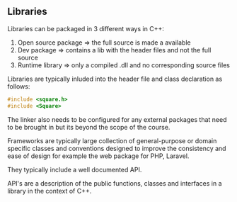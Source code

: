 ## Libraries

Libraries can be packaged in 3 different ways in C++:

1. Open source package =&gt; the full source is made a available
2. Dev package =&gt; contains a lib with the header files and not the full source
3. Runtime library =&gt; only a compiled .dll and no corresponding source files

Libraries are typically inluded into the header file and class declaration as follows:

```cpp
#include <square.h>
#include <Square>
```

The linker also needs to be configured for any external packages that need to be brought in but its beyond the scope of the course.

Frameworks are typically large collection of general-purpose or domain specific classes and conventions designed to improve the consistency and ease of design for example the web package for PHP, Laravel.

They typically include a well documented API.

API's are a description of the public functions, classes and interfaces in a library in the context of C++.

